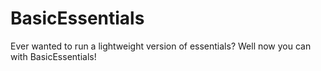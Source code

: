 # BasicEssentials
Ever wanted to run a lightweight version of essentials? Well now you can with BasicEssentials! 
